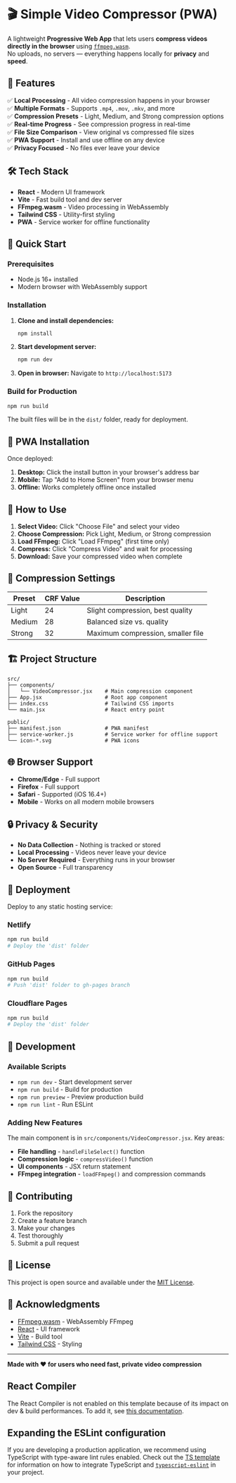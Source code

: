 # 🎬 Simple Video Compressor (PWA)

A lightweight **Progressive Web App** that lets users **compress videos directly in the browser** using [`ffmpeg.wasm`](https://github.com/ffmpegwasm/ffmpeg.wasm).  
No uploads, no servers — everything happens locally for **privacy** and **speed**.

## 🚀 Features

✅ **Local Processing** - All video compression happens in your browser  
✅ **Multiple Formats** - Supports `.mp4`, `.mov`, `.mkv`, and more  
✅ **Compression Presets** - Light, Medium, and Strong compression options  
✅ **Real-time Progress** - See compression progress in real-time  
✅ **File Size Comparison** - View original vs compressed file sizes  
✅ **PWA Support** - Install and use offline on any device  
✅ **Privacy Focused** - No files ever leave your device  

## 🛠️ Tech Stack

- **React** - Modern UI framework
- **Vite** - Fast build tool and dev server
- **FFmpeg.wasm** - Video processing in WebAssembly
- **Tailwind CSS** - Utility-first styling
- **PWA** - Service worker for offline functionality

## 🚦 Quick Start

### Prerequisites
- Node.js 16+ installed
- Modern browser with WebAssembly support

### Installation

1. **Clone and install dependencies:**
   ```bash
   npm install
   ```

2. **Start development server:**
   ```bash
   npm run dev
   ```

3. **Open in browser:**
   Navigate to `http://localhost:5173`

### Build for Production

```bash
npm run build
```

The built files will be in the `dist/` folder, ready for deployment.

## 📱 PWA Installation

Once deployed:

1. **Desktop:** Click the install button in your browser's address bar
2. **Mobile:** Tap "Add to Home Screen" from your browser menu
3. **Offline:** Works completely offline once installed

## 🎯 How to Use

1. **Select Video:** Click "Choose File" and select your video
2. **Choose Compression:** Pick Light, Medium, or Strong compression
3. **Load FFmpeg:** Click "Load FFmpeg" (first time only)
4. **Compress:** Click "Compress Video" and wait for processing
5. **Download:** Save your compressed video when complete

## 🔧 Compression Settings

| Preset | CRF Value | Description |
|--------|-----------|-------------|
| Light  | 24        | Slight compression, best quality |
| Medium | 28        | Balanced size vs. quality |
| Strong | 32        | Maximum compression, smaller file |

## 🏗️ Project Structure

```
src/
├── components/
│   └── VideoCompressor.jsx    # Main compression component
├── App.jsx                    # Root app component
├── index.css                  # Tailwind CSS imports
└── main.jsx                   # React entry point

public/
├── manifest.json              # PWA manifest
├── service-worker.js          # Service worker for offline support
└── icon-*.svg                 # PWA icons
```

## 🌐 Browser Support

- **Chrome/Edge** - Full support
- **Firefox** - Full support  
- **Safari** - Supported (iOS 16.4+)
- **Mobile** - Works on all modern mobile browsers

## 🔒 Privacy & Security

- **No Data Collection** - Nothing is tracked or stored
- **Local Processing** - Videos never leave your device
- **No Server Required** - Everything runs in your browser
- **Open Source** - Full transparency

## 🚀 Deployment

Deploy to any static hosting service:

### Netlify
```bash
npm run build
# Deploy the 'dist' folder
```

### GitHub Pages
```bash
npm run build
# Push 'dist' folder to gh-pages branch
```

### Cloudflare Pages
```bash
npm run build
# Deploy the 'dist' folder
```

## 🔧 Development

### Available Scripts

- `npm run dev` - Start development server
- `npm run build` - Build for production
- `npm run preview` - Preview production build
- `npm run lint` - Run ESLint

### Adding New Features

The main component is in `src/components/VideoCompressor.jsx`. Key areas:

- **File handling** - `handleFileSelect()` function
- **Compression logic** - `compressVideo()` function
- **UI components** - JSX return statement
- **FFmpeg integration** - `loadFFmpeg()` and compression commands

## 🤝 Contributing

1. Fork the repository
2. Create a feature branch
3. Make your changes
4. Test thoroughly
5. Submit a pull request

## 📄 License

This project is open source and available under the [MIT License](LICENSE).

## 🙏 Acknowledgments

- [FFmpeg.wasm](https://github.com/ffmpegwasm/ffmpeg.wasm) - WebAssembly FFmpeg
- [React](https://reactjs.org/) - UI framework
- [Vite](https://vitejs.dev/) - Build tool
- [Tailwind CSS](https://tailwindcss.com/) - Styling

---

**Made with ❤️ for users who need fast, private video compression**

## React Compiler

The React Compiler is not enabled on this template because of its impact on dev & build performances. To add it, see [this documentation](https://react.dev/learn/react-compiler/installation).

## Expanding the ESLint configuration

If you are developing a production application, we recommend using TypeScript with type-aware lint rules enabled. Check out the [TS template](https://github.com/vitejs/vite/tree/main/packages/create-vite/template-react-ts) for information on how to integrate TypeScript and [`typescript-eslint`](https://typescript-eslint.io) in your project.
